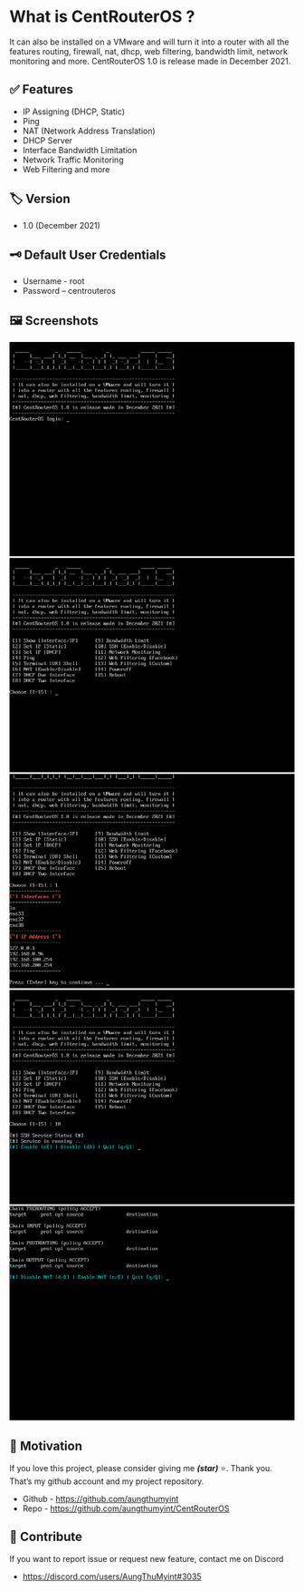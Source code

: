 # What is CentRouterOS ?
It can also be installed on a VMware and will turn it into a router with all the features routing, firewall, nat, dhcp, web filtering, bandwidth limit, network monitoring and more. CentRouterOS 1.0 is release made in December 2021.

## :white_check_mark: Features
* IP Assigning (DHCP, Static)
* Ping
* NAT (Network Address Translation)
* DHCP Server
* Interface Bandwidth Limitation
* Network Traffic Monitoring
* Web Filtering and more

## :label: Version
* 1.0 (December 2021)

## :old_key: Default User Credentials
* Username - root
* Password – centrouteros

## :framed_picture: Screenshots
<img src=https://raw.githubusercontent.com/AungThuMyint/CentRouterOS/main/CentRouterOS01.png>
<img src=https://raw.githubusercontent.com/AungThuMyint/CentRouterOS/main/CentRouterOS02.png>
<img src=https://raw.githubusercontent.com/AungThuMyint/CentRouterOS/main/CentRouterOS03.png>
<img src=https://raw.githubusercontent.com/AungThuMyint/CentRouterOS/main/CentRouterOS04.png>
<img src=https://raw.githubusercontent.com/AungThuMyint/CentRouterOS/main/CentRouterOS05.png>

## :revolving_hearts: Motivation
If you love this project, please consider giving me **_(star)_** ⭐. Thank you. That’s my github account and my project repository.
* Github - https://github.com/aungthumyint
* Repo - https://github.com/aungthumyint/CentRouterOS

## :beginner: Contribute
If you want to report issue or request new feature, contact me on Discord
* https://discord.com/users/AungThuMyint#3035
